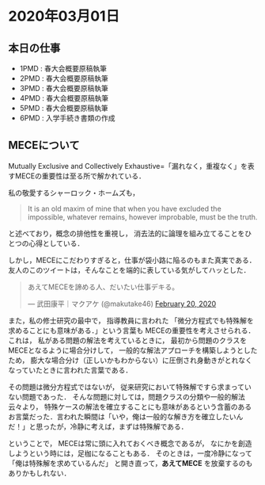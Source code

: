 # 2020年03月01日

## 本日の仕事

 * 1PMD : 春大会概要原稿執筆 
 * 2PMD : 春大会概要原稿執筆
 * 3PMD : 春大会概要原稿執筆
 * 4PMD : 春大会概要原稿執筆
 * 5PMD : 春大会概要原稿執筆
 * 6PMD : 入学手続き書類の作成

## MECEについて

Mutually Exclusive and Collectively Exhaustive=「漏れなく，重複なく」を表すMECEの重要性は至る所で解かれている．


私の敬愛するシャーロック・ホームズも，

>It is an old maxim of mine that when you have excluded the impossible, whatever remains, however improbable, must be the truth.

と述べており，概念の排他性を重視し，
消去法的に論理を組み立てることをひとつの心得としている．


しかし，MECEにこだわりすぎると，仕事が袋小路に陥るのもまた真実である．
友人のこのツイートは，そんなことを端的に表している気がしてハッとした．


<blockquote class="twitter-tweet"><p lang="ja" dir="ltr">あえてMECEを諦める人、だいたい仕事デキる。</p>&mdash; 武田康平｜マクアケ (@makutake46) <a href="https://twitter.com/makutake46/status/1230318396455047168?ref_src=twsrc%5Etfw">February 20, 2020</a></blockquote> <script async src="https://platform.twitter.com/widgets.js" charset="utf-8"></script>


また，私の修士研究の最中で，
指導教員に言われた
「微分方程式でも特殊解を求めることにも意味がある．」という言葉も
MECEの重要性を考えさせられる．
これは，
私がある問題の解法を考えているときに，
最初から問題のクラスをMECEとなるように場合分けして，
一般的な解法アプローチを構築しようとしたため，
膨大な場合分け（正しいかもわからない）に圧倒され身動きがとれなく
なっていたときに言われた言葉である．


その問題は微分方程式ではないが，
従来研究において特殊解ですら求まっていない問題であった．
そんな問題に対しては，問題クラスの分類や一般的解法云々より，
特殊ケースの解法を確立することにも意味があるという含蓄のあるお言葉だった．言われた瞬間は「いや，俺は一般的な解き方を確立したいんだ！」と思ったが，冷静に考えば，まずは特殊解である．


ということで，
MECEは常に頭に入れておくべき概念であるが，
なにかを創造しようという時には，足枷になることもある．
そのときは，一度冷静になって「俺は特殊解を求めているんだ」
と開き直って，**あえてMECE** を放棄するのもありかもしれない．

